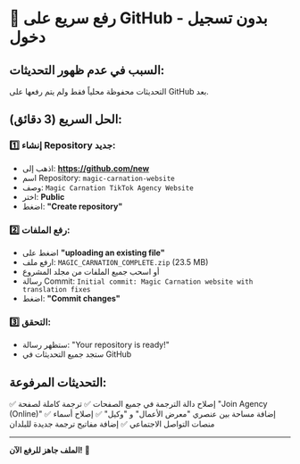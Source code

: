 # 🎯 رفع سريع على GitHub - بدون تسجيل دخول

## السبب في عدم ظهور التحديثات:
التحديثات محفوظة محلياً فقط ولم يتم رفعها على GitHub بعد.

## الحل السريع (3 دقائق):

### 1️⃣ إنشاء Repository جديد:
- اذهب إلى: **https://github.com/new**
- اسم Repository: `magic-carnation-website`
- وصف: `Magic Carnation TikTok Agency Website`
- اختر: **Public**
- اضغط: **"Create repository"**

### 2️⃣ رفع الملفات:
- اضغط على **"uploading an existing file"**
- ارفع ملف: `MAGIC_CARNATION_COMPLETE.zip` (23.5 MB)
- أو اسحب جميع الملفات من مجلد المشروع
- رسالة Commit: `Initial commit: Magic Carnation website with translation fixes`
- اضغط: **"Commit changes"**

### 3️⃣ التحقق:
- ستظهر رسالة: "Your repository is ready!"
- ستجد جميع التحديثات في GitHub

## التحديثات المرفوعة:
✅ إصلاح دالة الترجمة في جميع الصفحات
✅ ترجمة كاملة لصفحة "Join Agency (Online)"
✅ إضافة مساحة بين عنصري "معرض الأعمال" و "وكيل"
✅ إصلاح أسماء منصات التواصل الاجتماعي
✅ إضافة مفاتيح ترجمة جديدة للبلدان

---
**الملف جاهز للرفع الآن!** 🚀
